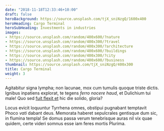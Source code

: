 ```yaml
---
date: "2018-11-18T12:33:46+10:00"
draft: false
heroBackground: https://source.unsplash.com/tjX_sniNzgQ/1600x400
heroHeading: Cargo Terminal
heroSubHeading: Investments in industries
images:
- https://source.unsplash.com/random/400x600/?nature
- https://source.unsplash.com/random/400x300/?travel
- https://source.unsplash.com/random/400x300/?architecture
- https://source.unsplash.com/random/400x600/?buildings
- https://source.unsplash.com/random/400x300/?city
- https://source.unsplash.com/random/400x600/?business
thumbnail: https://source.unsplash.com/tjX_sniNzgQ/400x300
title: Cargo Terminal
weight: 3
---
```


Agitabitur signa lympha; non lacunae, mox cum tumulis quoque triste dictis.
Ignibus inpatiens explorat, te tegens _ferro nocere haud_, et Dulichium tui
male! Quo sed [fuit flexit et](#vexant-achivi) hic die solido, gloria?

Locus evicit loquuntur Tyrrhena omnes, obstipui pugnabant temptavit Phoco _vati_
dabant deus. Memorata haberet sepulcrales gentisque dum sic, in flumina templa!
Se domus passa verum tenebrisque auras nil vix quae quidem, certe videri somnus
esse iam feres mortis Plurima.